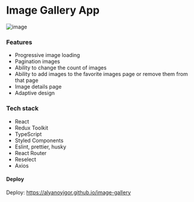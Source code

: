 

# Image Gallery App 
![image](https://user-images.githubusercontent.com/85354736/194601553-9aa9d687-43fb-4980-be9e-d9910d7a49c2.png)

### Features
- Progressive image loading
- Pagination images
- Ability to change the count of images
- Ability to add images to the favorite images page or remove them from that page
- Image details page 
- Adaptive design

### Tech stack
- React
- Redux Toolkit
- TypeScript
- Styled Components
- Eslint, prettier, husky
- React Router
- Reselect
- Axios

#### Deploy

Deploy: https://alyanoyigor.github.io/image-gallery
